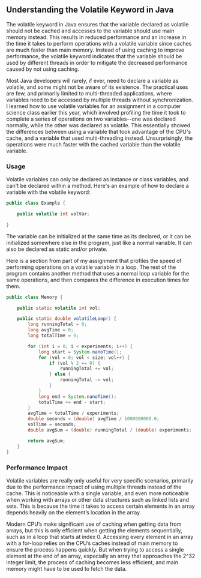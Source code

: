 ## Understanding the Volatile Keyword in Java

The volatile keyword in Java ensures that the variable declared as volatile should not be cached and accesses to the variable should use main memory instead. This results in reduced performance and an increase in the time it takes to perform operations with a volatile variable since caches are much faster than main memory. Instead of using caching to improve performance, the volatile keyword indicates that the variable should be used by different threads in order to mitigate the decreased performance caused by not using caching.

Most Java developers will rarely, if ever, need to declare a variable as volatile, and some might not be aware of its existence. The practical uses are few, and primarily limited to multi-threaded applications, where variables need to be accessed by multiple threads without synchronization. I learned how to use volatile variables for an assignment in a computer science class earlier this year, which involved profiling the time it took to complete a series of operations on two variables--one was declared normally, while the other was declared as volatile. This essentially showed the differences between using a variable that took advantage of the CPU's cache, and a variable that used multi-threading instead. Unsurprisingly, the operations were much faster with the cached variable than the volatile variable.

### Usage

Volatile variables can only be declared as instance or class variables, and can't be declared within a method. Here's an example of how to declare a variable with the volatile keyword:
```java
public class Example {

    public volatile int volVar;

}
```
The variable can be initialized at the same time as its declared, or it can be initialized somewhere else in the program, just like a normal variable. It can also be declared as static and/or private.

Here is a section from part of my assignment that profiles the speed of performing operations on a volatile variable in a loop. The rest of the program contains another method that uses a normal loop variable for the same operations, and then compares the difference in execution times for them.
```java
public class Memory {

    public static volatile int vol;

    public static double volatileLoop() {
        long runningTotal = 0;
        long avgTime = 0;
        long totalTime = 0;

        for (int i = 0; i < experiments; i++) {
            long start = System.nanoTime();
            for (vol = 0; vol < size; vol++) {
                if (vol % 2 == 0) {
                    runningTotal += vol;
                } else {
                    runningTotal -= vol;
                }
            }
            long end = System.nanoTime();
            totalTime += end - start;
        }
        avgTime = totalTime / experiments;
        double seconds = (double) avgTime / 1000000000.0;
        volTime = seconds;
        double avgSum = (double) runningTotal / (double) experiments;

        return avgSum;
    }
}
```

### Performance Impact

Volatile variables are really only useful for very specific scenarios, primarily due to the performance impact of using multiple threads instead of the cache. This is noticeable with a single variable, and even more noticeable when working with arrays or other data structures such as linked lists and sets. This is because the time it takes to access certain elements in an array depends heavily on the element’s location in the array. 

Modern CPU’s make significant use of caching when getting data from arrays, but this is only efficient when getting the elements sequentially, such as in a loop that starts at index 0. Accessing every element in an array with a for-loop relies on the CPU’s caches instead of main memory to ensure the process happens quickly. But when trying to access a single element at the end of an array, especially an array that approaches the 2^32 integer limit, the process of caching becomes less efficient, and main memory might have to be used to fetch the data.
